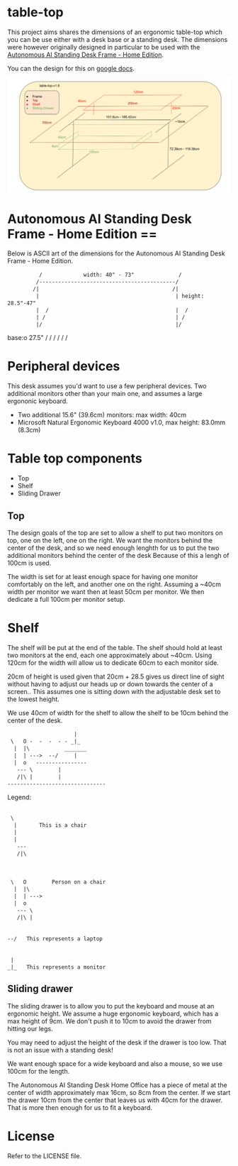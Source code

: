 table-top
=========

This project aims shares the dimensions of an ergonomic table-top which
you can be use either with a desk base or a standing desk. The dimensions
were however originally designed in particular to be used with the
[Autonomous AI Standing Desk Frame - Home Edition](https://www.autonomous.ai/standing-desks/diy-smart-desk-kit?option16=38&option17=1881).

You can the design for this on [google docs](https://docs.google.com/drawings/d/e/2PACX-1vTyQoqklRpLNykUdB74-smzUnHAUiYhm5iGMZKm2VmdfpRV74etQpMrYIIo7jH5dqZKH_rnDXEInHiO/pub?w=1265&h=646).

![table-top-v1.8](images/table-top-v1.8.png)

# Autonomous AI Standing Desk Frame - Home Edition ==

Below is ASCII art of the dimensions for the
Autonomous AI Standing Desk Frame - Home Edition.

              /             width: 40" - 73"              /
             /-------------------------------------------/
            /|                                          /|
             |                                           | height: 28.5"-47"
             |  /                                        |  /
             | /                                         | /
             |/                                          |/
base:o 27.5" /                                           /
            /                                           /
           /                                           /

# Peripheral devices

This desk assumes you'd want to use a few peripheral devices. Two additional
monitors other than your main one, and assumes a large ergononic keyboard.

  * Two additional 15.6" (39.6cm) monitors: max width: 40cm
  * Microsoft Natural Ergonomic Keyboard 4000 v1.0, max height: 83.0mm (8.3cm)

# Table top components

 * Top
 * Shelf
 * Sliding Drawer

## Top

The design goals of the top are set to allow a shelf to put two monitors on
top, one on the left, one on the right. We want the monitors behind the center
of the desk, and so we need enough lenghth for us to put the two additional
monitors behind the center of the desk Because of this a lengh of 100cm is
used.

The width is set for at least enough space for having one monitor comfortably
on the left, and another one on the right. Assuming a ~40cm width per monitor
we want then at least 50cm per monitor. We then dedicate a full 100cm per
monitor setup.

# Shelf

The shelf will be put at the end of the table. The shelf should hold at least
two monitors at the end, each one approximately about ~40cm. Using 120cm for
the width will allow us to dedicate 60cm to each monitor side.

20cm of height is used given that 20cm + 28.5 gives us direct line of sight
without having to adjust our heads up or down towards the center of a screen..
This assumes one is sitting down with the adjustable desk set to the lowest
height.

We use 40cm of width for the shelf to allow the shelf to be 10cm behind the
center of the desk.


```
                     |
 \   O -  -  -  - - _|_
  |  |\           _______
  |  | --->  --/     |  
  |  o   ----------------
   --- \        |
   /|\ |        |
-------------------------------

```


Legend:

```

 \ 
  |       This is a chair
  |
  |
   ---
   /|\


 
 \   O        Person on a chair
  |  |\
  |  | --->
  |  o 
   --- \ 
   /|\ |


--/   This represents a laptop


 |
_|_   This represents a monitor

```

Sliding drawer
--------------

The sliding drawer is to allow you to put the keyboard and mouse at an
ergonomic height. We assume a huge ergonomic keyboard, which has a max
height of 9cm. We don't push it to 10cm to avoid the drawer from hitting
our legs.

You may need to adjust the height of the desk if the drawer is too low.
That is not an issue with a standing desk!

We want enough space for a wide keyboard and also a mouse, so we use 100cm
for the length.

The Autonomous AI Standing Desk Home Office has a piece of metal at the center
of width approximately max 16cm, so 8cm from the center. If we start the
drawer 10cm from the center that leaves us with 40cm for the drawer. That is
more then enough for us to fit a keyboard.

# License

Refer to the LICENSE file.
